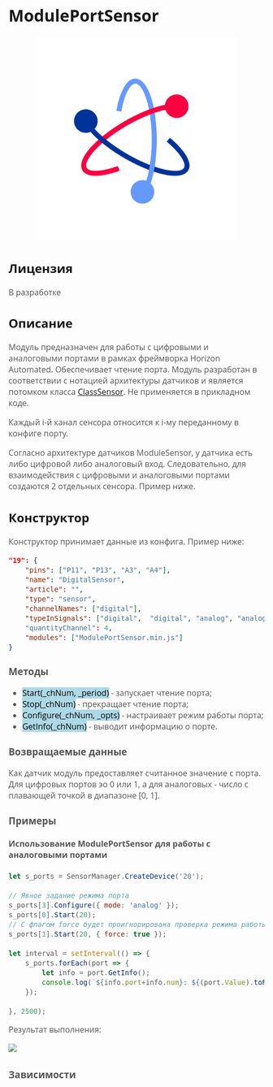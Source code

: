 <div style = "font-family: 'Open Sans', sans-serif; font-size: 16px">

# ModulePortSensor

<div style = "color: #555">
    <p align="center">
    <img src="logo.png" width="400" title="hover text">
    </p>
</div>

## Лицензия

<div style = "color: #555">
В разработке
</div>

## Описание
<div style = "color: #555">

Модуль предназначен для работы с цифровыми и аналоговыми портами в рамках фреймворка Horizon Automated. Обеспечивает чтение порта. Модуль разработан в соответствии с нотацией архитектуры датчиков и является потомком класса [ClassSensor](https://github.com/Konkery/ModuleSensorArchitecture/blob/main/README.md). Не применяется в прикладном коде.

Каждый i-й канал сенсора относится к i-му переданному в конфиге порту. 

Согласно архитектуре датчиков ModuleSensor, у датчика есть либо цифровой либо аналоговый вход. Следовательно, для взаимодействия с цифровыми и аналоговыми портами создаются 2 отдельных сенсора. Пример ниже.   

</div>

## Конструктор
<div style = "color: #555">

Конструктор принимает данные из конфига. Пример ниже:
```json
"19": {
    "pins": ["P11", "P13", "A3", "A4"],
    "name": "DigitalSensor",
    "article": "",
    "type": "sensor",
    "channelNames": ["digital"],
    "typeInSignals": ["digital",  "digital", "analog", "analog"],   // Внимание: именно это поле определяет как модуль будет взаимодействовать с данными портами
    "quantityChannel": 4,
    "modules": ["ModulePortSensor.min.js"]
}

```

### Методы
<div style = "color: #555">

- <mark style="background-color: lightblue">Start(_chNum, _period)</mark> - запускает чтение порта;
- <mark style="background-color: lightblue">Stop(_chNum)</mark> - прекращает чтение порта;
- <mark style="background-color: lightblue">Configure(_chNum, _opts)</mark> - настраивает режим работы порта;
- <mark style="background-color: lightblue">GetInfo(_chNum)</mark> - выводит информацию о порте.
</div>

### Возвращаемые данные
<div style = "color: #555">
Как датчик модуль предоставляет считанное значение с порта. Для цифровых портов эо 0 или 1, а для аналоговых - число с плавающей точкой в диапазоне [0, 1].
</div>

### Примеры
#### Использование ModulePortSensor для работы с аналоговыми портами
<div style = "color: #555">

```js
let s_ports = SensorManager.CreateDevice('20');

// Явное задание режима порта
s_ports[3].Configure({ mode: 'analog' });
s_ports[0].Start(20);   
// С флагом force будет проигнорирована проверка режима работы порта и он установится автоматически    
s_ports[1].Start(20, { force: true });

let interval = setInterval(() => {
    s_ports.forEach(port => {
        let info = port.GetInfo();
        console.log(`${info.port+info.num}: ${(port.Value).toFixed(3)}`);
    });

}, 2500);
```

Результат выполнения:
<div align='left'>
    <img src='./res/example-1.png'>
</div>

</div>

### Зависимости
<div style = "color: #555">

</div>

</div>
